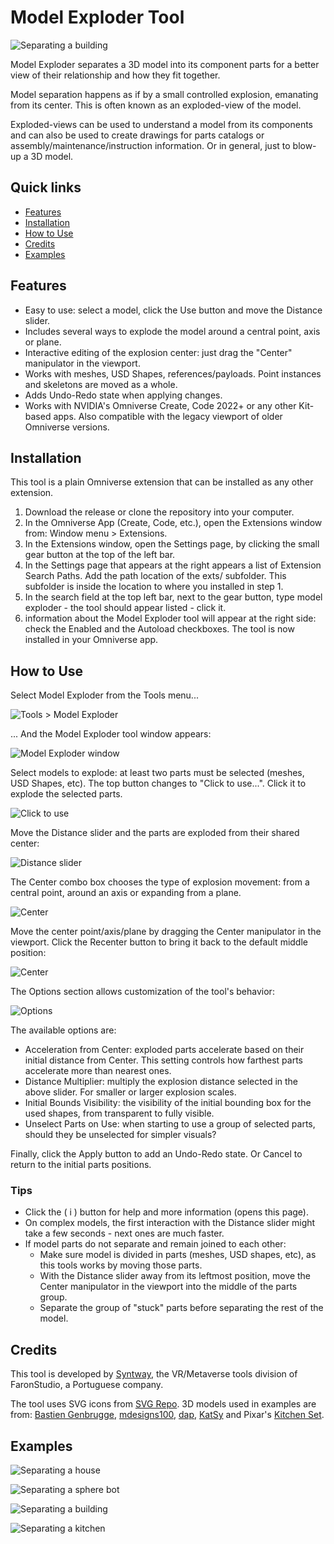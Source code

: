 # Model Exploder Tool

![Separating a building](images/residential.jpg)

Model Exploder separates a 3D model into its component parts for a better view of their relationship and how they fit together.

Model separation happens as if by a small controlled explosion, emanating from its center. This is often known as an exploded-view of the model.

Exploded-views can be used to understand a model from its components and can also be used to create drawings for parts catalogs or assembly/maintenance/instruction information. Or in general, just to blow-up a 3D model.

## Quick links

* [Features](#features)
* [Installation](#installation)
* [How to Use](#how-to-use)
* [Credits](#credits)
* [Examples](#examples)

## Features
- Easy to use: select a model, click the Use button and move the Distance slider.
- Includes several ways to explode the model around a central point, axis or plane.
- Interactive editing of the explosion center: just drag the "Center" manipulator in the viewport.
- Works with meshes, USD Shapes, references/payloads. Point instances and skeletons are moved as a whole.
- Adds Undo-Redo state when applying changes.
- Works with NVIDIA's Omniverse Create, Code 2022+ or any other Kit-based apps. Also compatible with the legacy viewport of older Omniverse versions.

## Installation

This tool is a plain Omniverse extension that can be installed as any other extension.

1. Download the release or clone the repository into your computer.
2. In the Omniverse App (Create, Code, etc.), open the Extensions window from: Window menu > Extensions.
3. In the Extensions window, open the Settings page, by clicking the small gear button at the top of the left bar.
4. In the Settings page that appears at the right appears a list of Extension Search Paths. Add the path location of the exts/ subfolder. This subfolder is inside the location to where you installed in step 1.
5. In the search field at the top left bar, next to the gear button, type model exploder - the tool should appear listed - click it.
6. information about the Model Exploder tool will appear at the right side: check the Enabled and the Autoload checkboxes. The tool is now installed in your Omniverse app.


## How to Use

Select Model Exploder from the Tools menu...

![Tools > Model Exploder](images/menu.png)


... And the Model Exploder tool window appears:

![Model Exploder window](images/window.png)


Select models to explode: at least two parts must be selected (meshes, USD Shapes, etc).
The top button changes to "Click to use...". Click it to explode the selected parts.

![Click to use](images/click-to-use.png)


Move the Distance slider and the parts are exploded from their shared center:

![Distance slider](images/distance.png)


The Center combo box chooses the type of explosion movement: from a central point, around an axis or expanding from a plane.

![Center](images/center.png)


Move the center point/axis/plane by dragging the Center manipulator in the viewport. Click the Recenter button to bring it back to the default middle position:

![Center](images/center-gizmo.gif)


The Options section allows customization of the tool's behavior:

![Options](images/options.png)

The available options are:
- Acceleration from Center: exploded parts accelerate based on their initial distance from Center.
This setting controls how farthest parts accelerate more than nearest ones.
- Distance Multiplier: multiply the explosion distance selected in the above slider.
For smaller or larger explosion scales.
- Initial Bounds Visibility: the visibility of the initial bounding box for the used shapes, from transparent to fully visible.
- Unselect Parts on Use: when starting to use a group of selected parts, should they be unselected for simpler visuals?


Finally, click the Apply button to add an Undo-Redo state. Or Cancel to return to the initial parts positions.



### Tips
- Click the ( i ) button for help and more information (opens this page).
- On complex models, the first interaction with the Distance slider might take a few seconds - next ones are much faster.
- If model parts do not separate and remain joined to each other:
  - Make sure model is divided in parts (meshes, USD shapes, etc), as this tools works by moving those parts.
  - With the Distance slider away from its leftmost position, move the Center manipulator in the viewport into the middle of the parts group.
  - Separate the group of "stuck" parts before separating the rest of the model.


## Credits
This tool is developed by [Syntway](https://www.syntway.com), the VR/Metaverse tools division of FaronStudio, a Portuguese company.

The tool uses SVG icons from [SVG Repo](https://www.svgrepo.com/).
3D models used in examples are from: [Bastien Genbrugge](https://sketchfab.com/3d-models/spherebot-17baf2bd295f460a924e62854ced1427), [mdesigns100](https://3dexport.com/free-3dmodel-residential-building-model-296192.htm), [dap](https://3dexport.com/free-3dmodel-ym-house-185521.htm), [KatSy](https://3dsky.org/3dmodels/show/chastnyi_dom_3) and Pixar's [Kitchen Set](https://graphics.pixar.com/usd/release/dl_downloads.html).


## Examples
![Separating a house](images/domiska0.gif)

![Separating a sphere bot](images/spherebot2.jpg)

![Separating a building](images/ym1.gif)

![Separating a kitchen](images/kitchen.jpg)
